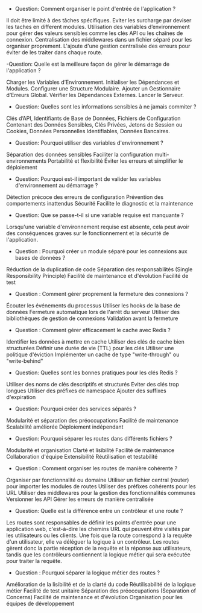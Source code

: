 - Question: Comment organiser le point d'entrée de l'application ?

Il doit être limité à des tâches spécifiques.
Eviter les surcharge par deviser les taches en different modules.
Utilisation des variables d’environnement pour gérer des valeurs sensibles comme les clés API ou les chaînes de connexion.
Centralisation des middlewares dans un fichier séparé pour les organiser proprement.
L'ajoute d'une gestion centralisée des erreurs pour éviter de les traiter dans chaque route.

-Question: Quelle est la meilleure façon de gérer le démarrage de l'application ?

Charger les Variables d’Environnement.
Initialiser les Dépendances et Modules.
Configurer une Structure Modulaire.
Ajouter un Gestionnaire d’Erreurs Global.
Vérifier les Dépendances Externes.
Lancer le Serveur.

- Question: Quelles sont les informations sensibles à ne jamais commiter ?

Clés d’API, Identifiants de Base de Données, Fichiers de Configuration Contenant des Données Sensibles, Clés Privées, Jetons de Session ou Cookies, Données Personnelles Identifiables, Données Bancaires.

- Question: Pourquoi utiliser des variables d'environnement ?

Séparation des données sensibles
Faciliter la configuration multi-environnements
Portabilité et flexibilité
Éviter les erreurs et simplifier le déploiement

- Question: Pourquoi est-il important de valider les variables d'environnement au démarrage ?

Détection précoce des erreurs de configuration
Prévention des comportements inattendus
Sécurité
Facilite le diagnostic et la maintenance

- Question: Que se passe-t-il si une variable requise est manquante ?

Lorsqu'une variable d'environnement requise est absente, cela peut avoir des conséquences graves sur le fonctionnement et la sécurité de l'application. 

- Question : Pourquoi créer un module séparé pour les connexions aux bases de données ?

 Réduction de la duplication de code
 Séparation des responsabilités (Single Responsibility Principle)
 Facilité de maintenance et d'évolution
 Facilité de test

- Question : Comment gérer proprement la fermeture des connexions ?

Écouter les événements du processus
Utiliser les hooks de la base de données
Fermeture automatique lors de l'arrêt du serveur
Utiliser des bibliothèques de gestion de connexions
Validation avant la fermeture

- Question : Comment gérer efficacement le cache avec Redis ?

Identifier les données à mettre en cache
Utiliser des clés de cache bien structurées
Définir une durée de vie (TTL) pour les clés
Utiliser une politique d'éviction
Implémenter un cache de type "write-through" ou "write-behind"

- Question: Quelles sont les bonnes pratiques pour les clés Redis ?

Utiliser des noms de clés descriptifs et structurés
Eviter des clés trop longues
Utiliser des préfixes de namespace
Ajouter des suffixes d'expiration

- Question: Pourquoi créer des services séparés ?

Modularité et séparation des préoccupations
Facilité de maintenance
Scalabilité améliorée
Déploiement indépendant

- Question: Pourquoi séparer les routes dans différents fichiers ?

 Modularité et organisation
 Clarté et lisibilité
 Facilité de maintenance
 Collaboration d'équipe
 Extensibilité
 Réutilisation et testabilité

- Question : Comment organiser les routes de manière cohérente ?

Organiser par fonctionnalité ou domaine
Utiliser un fichier central (router) pour importer les modules de routes
Utiliser des préfixes cohérents pour les URL
Utiliser des middlewares pour la gestion des fonctionnalités communes
Versionner les API
Gérer les erreurs de manière centralisée

- Question: Quelle est la différence entre un contrôleur et une route ?

Les routes sont responsables de définir les points d'entrée pour une application web, c'est-à-dire les chemins URL qui peuvent être visités par les utilisateurs ou les clients. Une fois que la route correspond à la requête d'un utilisateur, elle va déléguer la logique à un contrôleur.
Les routes gèrent donc la partie réception de la requête et la réponse aux utilisateurs, tandis que les contrôleurs contiennent la logique métier qui sera exécutée pour traiter la requête.

- Question : Pourquoi séparer la logique métier des routes ?

Amélioration de la lisibilité et de la clarté du code
Réutilisabilité de la logique métier
Facilité de test unitaire
Séparation des préoccupations (Separation of Concerns)
Facilité de maintenance et d'évolution
Organisation pour les équipes de développement















